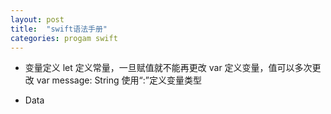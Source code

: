 ```yaml
---
layout: post
title:  "swift语法手册"
categories: progam swift
---
```


- 变量定义
let 定义常量，一旦赋值就不能再更改
var 定义变量，值可以多次更改
var message: String 使用“:”定义变量类型


- Data
